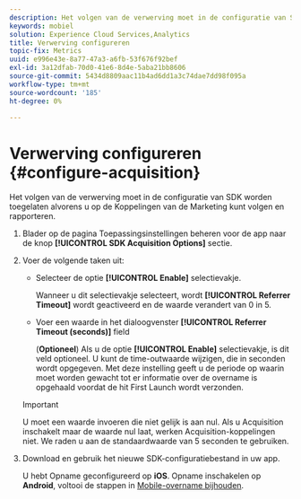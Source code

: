 ```yaml
---
description: Het volgen van de verwerving moet in de configuratie van SDK worden toegelaten alvorens u op de Koppelingen van de Marketing kunt volgen en rapporteren.
keywords: mobiel
solution: Experience Cloud Services,Analytics
title: Verwerving configureren
topic-fix: Metrics
uuid: e996e43e-8a77-47a3-a6fb-53f676f92bef
exl-id: 3a12dfab-70d0-41e6-8d4e-5aba21bb8606
source-git-commit: 5434d8809aac11b4ad6dd1a3c74dae7dd98f095a
workflow-type: tm+mt
source-wordcount: '185'
ht-degree: 0%

---
```


# Verwerving configureren {#configure-acquisition}

Het volgen van de verwerving moet in de configuratie van SDK worden toegelaten alvorens u op de Koppelingen van de Marketing kunt volgen en rapporteren.

1. Blader op de pagina Toepassingsinstellingen beheren voor de app naar de knop **[!UICONTROL SDK Acquisition Options]** sectie.
1. Voer de volgende taken uit:

   * Selecteer de optie **[!UICONTROL Enable]** selectievakje.

      Wanneer u dit selectievakje selecteert, wordt **[!UICONTROL Referrer Timeout]** wordt geactiveerd en de waarde verandert van 0 in 5.

   * Voer een waarde in het dialoogvenster **[!UICONTROL Referrer Timeout (seconds)]** field

      (**Optioneel**) Als u de optie **[!UICONTROL Enable]** selectievakje, is dit veld optioneel. U kunt de time-outwaarde wijzigen, die in seconden wordt opgegeven. Met deze instelling geeft u de periode op waarin moet worden gewacht tot er informatie over de overname is opgehaald voordat de hit First Launch wordt verzonden.
   >[!IMPORTANT]
   >U moet een waarde invoeren die niet gelijk is aan nul. Als u Acquisition inschakelt maar de waarde nul laat, werken Acquisition-koppelingen niet. We raden u aan de standaardwaarde van 5 seconden te gebruiken.

1. Download en gebruik het nieuwe SDK-configuratiebestand in uw app.

   U hebt Opname geconfigureerd op **iOS**.
Opname inschakelen op **Android**, voltooi de stappen in [Mobile-overname bijhouden](/help/android/acquisition-main/acquisition.md).
